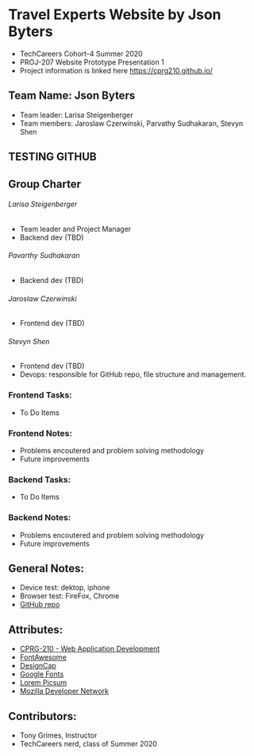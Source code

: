 # Travel Experts Website by Json Byters
- TechCareers Cohort-4 Summer 2020
- PROJ-207 Website Prototype Presentation 1
- Project information is linked here https://cprg210.github.io/
## Team Name: Json Byters
- Team leader: Larisa Steigenberger
- Team members: Jaroslaw Czerwinski, Parvathy Sudhakaran, Stevyn Shen


## TESTING GITHUB

## Group Charter
###### Larisa Steigenberger
- Team leader and Project Manager
- Backend dev (TBD)
###### Pavarthy Sudhakaran
- Backend dev (TBD)
###### Jaroslaw Czerwinski
- Frontend dev (TBD)
###### Stevyn Shen
- Frontend dev (TBD)
- Devops: responsible for GitHub repo, file structure and management.



### Frontend Tasks:
- To Do Items
### Frontend Notes:
- Problems encoutered and problem solving methodology
- Future improvements

### Backend Tasks:
- To Do Items
### Backend Notes:
- Problems encoutered and problem solving methodology
- Future improvements


## General Notes:
- Device test: dektop, iphone 
- Browser test: FireFox, Chrome
- [GitHub repo](https://github.com/protechshen/json_byters)

## Attributes: 
- [CPRG-210 - Web Application Development](https://cprg210.github.io/)
- [FontAwesome](https://fontawesome.com/license/free)
- [DesignCap](https://www.designcap.com/)
- [Google Fonts](https://developers.google.com/fonts)
- [Lorem Picsum](https://picsum.photos)
- [Mozilla Developer Network](https://developer.mozilla.org/en-US/docs/Learn)

## Contributors: 
- Tony Grimes, Instructor
- TechCareers nerd, class of Summer 2020





